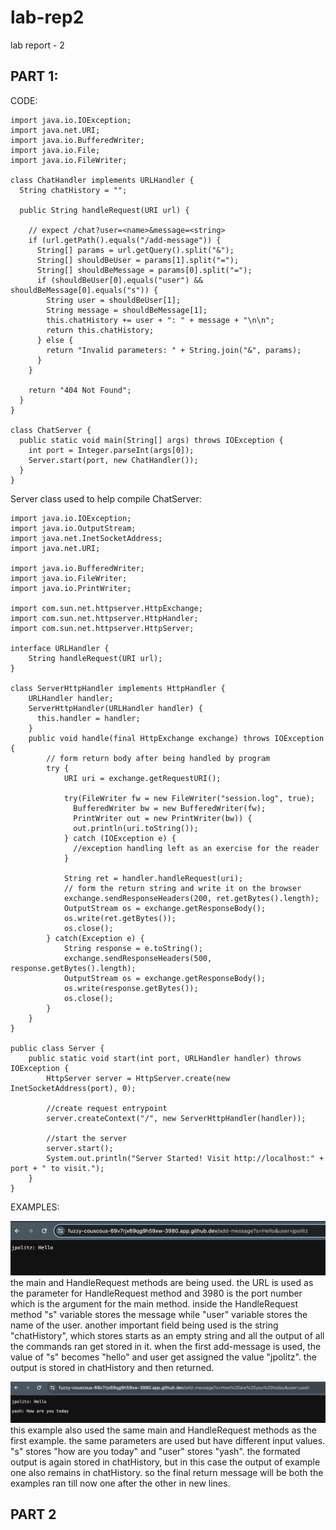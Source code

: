 # lab-rep2
lab report - 2
## PART 1:

  CODE:
~~~
import java.io.IOException;
import java.net.URI;
import java.io.BufferedWriter;
import java.io.File;
import java.io.FileWriter;

class ChatHandler implements URLHandler {
  String chatHistory = "";

  public String handleRequest(URI url) {

    // expect /chat?user=<name>&message=<string>
    if (url.getPath().equals("/add-message")) {
      String[] params = url.getQuery().split("&");
      String[] shouldBeUser = params[1].split("=");
      String[] shouldBeMessage = params[0].split("=");
      if (shouldBeUser[0].equals("user") && shouldBeMessage[0].equals("s")) {
        String user = shouldBeUser[1];
        String message = shouldBeMessage[1];
        this.chatHistory += user + ": " + message + "\n\n";
        return this.chatHistory;
      } else {
        return "Invalid parameters: " + String.join("&", params);
      }
    }

    return "404 Not Found";
  }
}

class ChatServer {
  public static void main(String[] args) throws IOException {
    int port = Integer.parseInt(args[0]);
    Server.start(port, new ChatHandler());
  }
}
~~~

Server class used to help compile ChatServer:
~~~
import java.io.IOException;
import java.io.OutputStream;
import java.net.InetSocketAddress;
import java.net.URI;

import java.io.BufferedWriter;
import java.io.FileWriter;
import java.io.PrintWriter;

import com.sun.net.httpserver.HttpExchange;
import com.sun.net.httpserver.HttpHandler;
import com.sun.net.httpserver.HttpServer;

interface URLHandler {
    String handleRequest(URI url);
}

class ServerHttpHandler implements HttpHandler {
    URLHandler handler;
    ServerHttpHandler(URLHandler handler) {
      this.handler = handler;
    }
    public void handle(final HttpExchange exchange) throws IOException {
        // form return body after being handled by program
        try {
            URI uri = exchange.getRequestURI();

            try(FileWriter fw = new FileWriter("session.log", true);
              BufferedWriter bw = new BufferedWriter(fw);
              PrintWriter out = new PrintWriter(bw)) {
              out.println(uri.toString());
            } catch (IOException e) {
              //exception handling left as an exercise for the reader
            }

            String ret = handler.handleRequest(uri);
            // form the return string and write it on the browser
            exchange.sendResponseHeaders(200, ret.getBytes().length);
            OutputStream os = exchange.getResponseBody();
            os.write(ret.getBytes());
            os.close();
        } catch(Exception e) {
            String response = e.toString();
            exchange.sendResponseHeaders(500, response.getBytes().length);
            OutputStream os = exchange.getResponseBody();
            os.write(response.getBytes());
            os.close();
        }
    }
}

public class Server {
    public static void start(int port, URLHandler handler) throws IOException {
        HttpServer server = HttpServer.create(new InetSocketAddress(port), 0);

        //create request entrypoint
        server.createContext("/", new ServerHttpHandler(handler));

        //start the server
        server.start();
        System.out.println("Server Started! Visit http://localhost:" + port + " to visit.");
    }
}
~~~


EXAMPLES:


![Image](AB708786-FA12-4310-96CB-BA010E188574_4_5005_c.jpeg)
the main and HandleRequest methods are being used. 
the URL is used as the parameter for HandleRequest method and  3980 is the port number which is the argument for the main method.
inside the HandleRequest method "s" variable stores the message while "user" variable stores the name of the user. another important field being used is the string "chatHistory", which stores starts as an empty string and all the output of all the commands ran get stored in it.
when the first add-message is used, the value of "s" becomes "hello" and user get assigned the value "jpolitz". the output is stored in chatHistory and then returned.

![Image](1986CE3B-7E53-4E9E-B96F-B2C9A06A9DBD.jpeg)
this example also used the same main and HandleRequest methods as the first example.
the same parameters are used but have different input values. "s" stores "how are you today" and "user" stores "yash". the formated output is again stored in chatHistory, but in this case the output of example one also remains in chatHistory. 
so the final return message will be both the examples ran till now one after the other in new lines.

## PART 2




